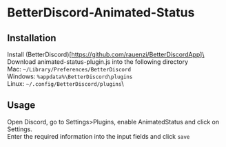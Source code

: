 # BetterDiscord-Animated-Status

## Installation
Install (BetterDiscord)[https://github.com/rauenzi/BetterDiscordApp]\
Download animated-status-plugin.js into the following directory\
Mac: `~/Library/Preferences/BetterDiscord`\
Windows: `%appdata%\BetterDiscord\plugins`\
Linux: `~/.config/BetterDiscord/plugins`\

## Usage
Open Discord, go to Settings\>Plugins, enable AnimatedStatus and click on Settings.\
Enter the required information into the input fields and click `save`
